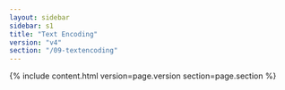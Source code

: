 ```yaml
---
layout: sidebar
sidebar: s1
title: "Text Encoding"
version: "v4"
section: "/09-textencoding"
---
```

{% include content.html version=page.version section=page.section %}
